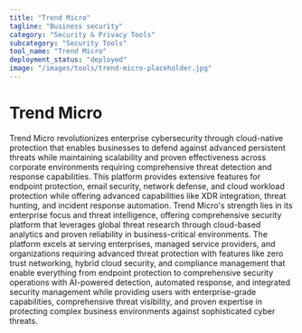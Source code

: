 ```yaml
---
title: "Trend Micro"
tagline: "Business security"
category: "Security & Privacy Tools"
subcategory: "Security Tools"
tool_name: "Trend Micro"
deployment_status: "deployed"
image: "/images/tools/trend-micro-placeholder.jpg"
---
```


# Trend Micro

Trend Micro revolutionizes enterprise cybersecurity through cloud-native protection that enables businesses to defend against advanced persistent threats while maintaining scalability and proven effectiveness across corporate environments requiring comprehensive threat detection and response capabilities. This platform provides extensive features for endpoint protection, email security, network defense, and cloud workload protection while offering advanced capabilities like XDR integration, threat hunting, and incident response automation. Trend Micro's strength lies in its enterprise focus and threat intelligence, offering comprehensive security platform that leverages global threat research through cloud-based analytics and proven reliability in business-critical environments. The platform excels at serving enterprises, managed service providers, and organizations requiring advanced threat protection with features like zero trust networking, hybrid cloud security, and compliance management that enable everything from endpoint protection to comprehensive security operations with AI-powered detection, automated response, and integrated security management while providing users with enterprise-grade capabilities, comprehensive threat visibility, and proven expertise in protecting complex business environments against sophisticated cyber threats.